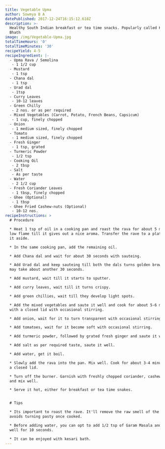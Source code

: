 ```yaml
---
title: Vegetable Upma
author: Sowmya B A
datePublished: 2017-12-24T16:15:12.618Z
description: >-
  Healthy South Indian breakfast or tea time snacks. Popularly called Khara
  Bhath
image: /img/Vegetable-Upma.jpg
totalTimeHours: '0'
totalTimeMinutes: '30'
recipeYield: 4-5
recipeIngredient: |-
  - Upma Rava / Semolina
   - 1 1/2 cup
  - Mustard
   - 1 tsp
  - Chana dal
   - 1 tsp
  - Urad dal
   - 1tsp
  - Curry Leaves
   - 10-12 leaves
  - Green Chilly
   - 2 nos. or as per required
  - Mixed Vegetables (Carrot, Potato, French Beans, Capsicum)
   - 1 cup, finely chopped
  - Onion
   - 1 medium sized, finely chopped
  - Tomato
   - 1 medium sized, finely chopped
  - Fresh Ginger
   - 1 tsp, grated
  - Turmeric Powder
   - 1/2 tsp
  - Cooking Oil
   - 2 tbsp
  - Salt
   - As per taste
  - Water
   - 2 1/2 cup
  - Fresh Coriander Leaves
   - 1 tbsp, finely chopped
  - Ghee (Optional)
   - 1 tbsp
  - Ghee Fried Cashew-nuts (Optional)
   - 10-12 nos.
recipeInstructions: >
  # Procedure

  * Heat 1 tsp of oil in a cooking pan and roast the rava for about 5 minutes in
  low flame till it gives out a nice aroma. Transfer the rave to a plate and set
  it aside.

  * In the same cooking pan, add the remaining oil. 

  * Add Chana dal and wait for about 30 seconds with sauteing.

  * Add Urad dal and keep sauteing till both the dals turns golden brown. This
  may take about another 30 seconds.

  * Add mustard, wait till it starts to sputter.

  * Add curry leaves, wait till it turns crispy.

  * Add green chillies, wait till they develop light spots.

  * Add the mixed vegetables and saute it well and cook for about 5-6 minutes
  with a closed lid with occasional stirring.

  * Add onion, wait for it to turn transparent with occasional stirring.

  * Add tomatoes, wait for it become soft with occasional stirring.

  * Add turmeric powder, followed by grated fresh ginger and saute it well.

  * Add salt as per required taste, saute it well. 

  * Add water, get it boil. 

  * Slowly add the rava into the pan. Mix well. Cook for about 3-4 minutes with
  a closed lid.

  * Turn off the burner. Garnish with freshly chopped coriander, cashew and ghee
  and mix well.

  * Serve it hot, either for breakfast or tea time snakes.


  # Tips

  * Its important to roast the rave. It'll remove the raw smell of the rave and
  avoids turning pasty once cooked.

  * Before adding water, you can opt to add 1/2 tsp of Garam Masala and saute it
  well for 10 seconds.

  * It can be enjoyed with kesari bath.
---
```



